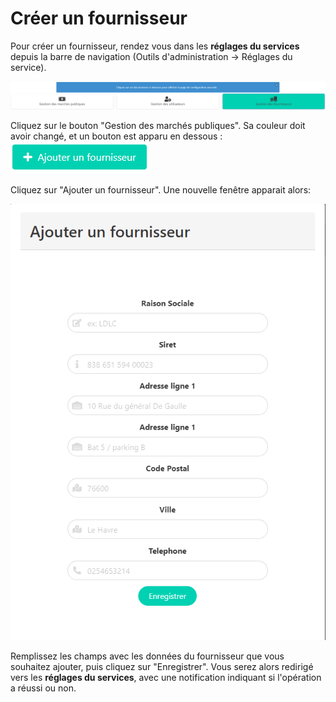 # Créer un fournisseur



Pour créer un fournisseur, rendez vous dans les **réglages du services** depuis la barre de navigation (Outils d'administration -> Réglages du service).

![Cliquez sur le bouton à droite "Gestion des fournisseurs"](<../../.gitbook/assets/image (13) (1).png>)

Cliquez sur le bouton "Gestion des marchés publiques". Sa couleur doit avoir changé, et un bouton est apparu en dessous : ![](<../../.gitbook/assets/image (1).png>)

Cliquez sur "Ajouter un fournisseur". Une nouvelle fenêtre apparait alors:

![Fenêtre d'ajout de fournisseur](<../../.gitbook/assets/image (9).png>)

Remplissez les champs avec les données du fournisseur que vous souhaitez ajouter, puis cliquez sur "Enregistrer". Vous serez alors redirigé vers les **réglages du services**, avec une notification indiquant si l'opération a réussi ou non.&#x20;
